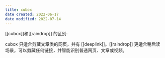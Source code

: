 ```yaml
---
title: cubox
date created: 2022-06-17
date modified: 2022-07-14
---
```


[[cubox]]和[[raindrop]] 的区别:

cubox 只适合剪藏文章类的网页，并有 [[deeplink]]。[[raindrop]] 更适合稍后读场景，可以剪藏任何链接，并智能识别普通网页、文章或视频。
